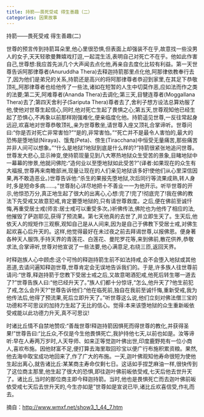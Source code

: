 ```yaml
---
title: 持箭——畏死受戒 得生善趣（二）
categories: 因果故事
---
```


	   
持箭——畏死受戒 得生善趣(二)

世尊的预言传到持箭耳朵里,他心里很恐惧,但表面上却强装不在乎,故意找一些没男人的女子,天天轻歌曼舞嬉戏打逗,一起混生活,表明自己对死亡不在乎。他如此作害自己,世尊想:我应首先派几个大声闻去点化他,再亲自去度化比较有利益。第一天世尊告诉阿那律尊者(Anuruddha Thera)去释迦持箭那里点化他,阿那律依教奉行去了,因为他们是弟兄的关系,持箭还是高兴的将阿那律尊者恭迎到家里,在其足下恭敬顶礼,阿那律尊者也给他传了一些法,诸如在短暂的人生中切莫作恶,应如法而作之类的法要;第二天,阿难尊者(Ananda Thera)去调化;第三天,目犍连尊者(Moggallana Thera)去了;第四天舍利子(Sariputa Thera)尊者去了,舍利子想方设法总算劝服了他,使他对世尊生起信心,同时,他对死亡生起了畏惧之心;第五天,世尊观知他已经生起了恐惧心,不再象以前那样刚强难化,便亲临度化他。持箭遥见世尊,一反往常起身远迎,欢喜地对世尊恭敬顶礼,亲为世尊敷坐,请世尊入座又顶礼合掌谛听。世尊问曰:“你是否对死亡非常害怕?”“是的,非常害怕。”“死亡并不是最令人害怕的,最大的恐怖是堕地狱(Niraya)、饿鬼(Peta)、傍生(Tiracchana)中恒受无量痛苦,那些痛苦并非人间可以想象。”“什么是地狱?地狱到底是什么样的?”持箭很紧张地追问世尊。世尊发大悲心,显示神变,使持箭现量见到八大寒热地狱众生受苦的景象,目睹地狱中一幕幕的惨景,他就问佛陀:“造何业以至堕地狱如此受苦?”(译者:如果现在的众生有大福报,世尊再来南瞻部洲,现量让现在的人们亲见地狱该多好!使他们从心里深信因果,再不敢造恶业。)世尊告诉他:“杀生的果报先堕地狱,次后同行等流果成熟,转人身时,多是短命多病……。”世尊耐心详尽地把十不善业一一为他开示。听毕世尊的开示,他惊恐万分,真正地生起了很大的出离心,心想:完了!完了!彻底完了!我在佛的教法下先受戒又故意犯戒,肯定要堕地狱的,只有请世尊救度。之后,便在佛前至诚忏悔,再重受居士戒(师言:居士戒可以重受多次。)祈佛传法,佛陀也为他传了相应的法,他摧毁了萨迦耶见,获得了预流果。第七天他真的去世了,并立即生天了。生天后,他依天人的规矩作三观察,观知自己是从人间来,因为是自己于佛教下受居士戒,对佛生起欢喜心后升天的。这样,他觉得最好在未过夜之前去拜谒世尊,以报佛恩。便身著各种天人服饰,手持天界的青莲花、白莲花、曼陀罗花等,来到佛前,散花供养,恭敬求法,合掌谛听,世尊对他宣说了一些法要,他心满意足,右绕三匝,返回天界。

时释迦族人心中顾虑:这个可怜的释迦持箭生前不如法持戒,会不会堕入地狱或其他恶道,去请问遍知释迦世尊,世尊肯定会无误地告诉我们的。于是,许多族人往世尊前请问:“世尊,释迦持箭于您教下受居士戒之后,又故意喝酒犯戒,他死后转生哪一道去了?”世尊告族人曰:“他已经升天了。”族人们都十分惊讶,“怎么,他升天了?他生前犯了戒,怎么会升天?”世尊告诉他们:“他在临死前,独自在我前至诚忏悔,重新受戒,我为他传法后,他得了预流果,死后立即升天了。”听世尊这么说,他们立刻对佛法僧三宝的功德和不可思议的加持力生起了无比的信心。觉得:本来该堕地狱的众生重新皈依受戒能以此功德力升天,真不可思议!

时诸比丘情不自禁地赞叹:“善哉世尊!释迦持箭因惧死而得世尊的教化,并获得圣果!”世尊告曰:“比丘众,不仅是今生他畏惧死亡,我护持他七天,以前也如是。汝等谛听:早在人寿两万岁时,人天导师、如来正等觉迦叶佛出世,印度鹿野苑有一位小商人,喜欢布施。因他财富不足,便打算去海里取回珍宝以便广行布施积累资粮。果然,他去海中取宝成功地回来了,作了广大的布施。一天,迦叶佛观知他寿命很短为使他生起出离心,就告诸比丘:某某商主寿命仅剩七日。这话如手捏芝麻油一样,很快传到了这位商主那里,他生起了很大的恐惧,即往迦叶佛前皈依受戒,七天后他去世升天了。诸比丘,当时的那位商主即今释迦持箭。当时,他也是畏惧死亡而去迦叶佛前皈依受戒七天后去世升天的,今生亦如是”世尊如是宣说已毕,诸比丘欢喜信受,作礼而去。


摘自：http://www.wmxf.net/show3_1_44_7.htm